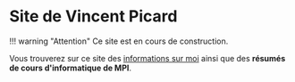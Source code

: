 # Site de Vincent Picard

!!! warning "Attention"
    Ce site est en cours de construction.

Vous trouverez sur ce site des [informations sur moi](aboutme) ainsi que des **résumés de cours d'informatique de MPI**.

